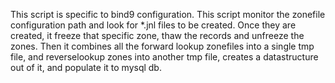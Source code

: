 This script is specific to bind9 configuration.
This script monitor the zonefile configuration path and look for *.jnl files to be created. Once they are created, it freeze that specific zone, thaw the records and unfreeze the zones. Then it combines all the forward lookup zonefiles into a single tmp file, and reverselookup zones into another tmp file, creates a datastructure out of it, and populate it to mysql db. 
